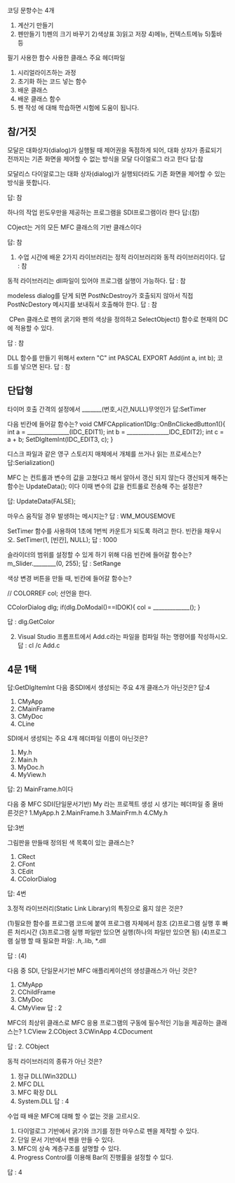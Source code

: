 코딩 문항수는 4개
1. 계산기 만들기
2. 펜만들기
  1)펜의 크기 바꾸기
  2)색상표
  3)읽고 저장
  4)메뉴, 컨텍스트메뉴
  5)툴바 등

필기
사용한 함수
사용한 클래스
주요 헤더파일


1. 시리얼라이즈하는 과정
2. 초기화 하는 코드 넣는 함수
3. 배운 클래스
4. 배운 클래스 함수
5. 펜 작성 에 대해 학습하면 시험에 도움이 됩니다.


## 참/거짓

모달은 대화상자(dialog)가 실행될 때 제어권을 독점하게 되어, 대화 상자가 종료되기 전까지는 기존 화면을 제어할 수 없는 방식을 모달 다이얼로그 라고 한다
답:참

모달리스 다이알로그는 대화 상자(dialog)가 실행되더라도 기존 화면을 제어할 수 있는 방식을 뜻합니다.

답: 참

하나의 작업 윈도우만을 제공하는 프로그램을 SDI프로그램이라 한다
답:(참)

COject는 거의 모든 MFC 클래스의 기반 클래스이다

답: 참

1.  수업 시간에 배운 2가지 라이브러리는 정적 라이브러리와 동적 라이브러리이다.
답 : 참


 동적 라이브러리는 dll파일이 있어야 프로그램 실행이 가능하다.
답 : 참

modeless dialog를 닫게 되면 PostNcDestroy가 호출되지 않아서 직접 PostNcDestory 메시지를 보내줘서 호출해야 한다. 답 : 참

​ CPen 클래스로 펜의 굵기와 펜의 색상을 정의하고 SelectObject() 함수로 현재의 DC에 적용할 수 있다.

답 : 참

 DLL 함수를 만들기 위해서 extern "C" int PASCAL EXPORT Add(int a, int b); 코드를 넣으면 된다.
답 : 참

## 단답형
타이머 호출 간격의 설정에서 _______(번호,시간,NULL)무엇인가
답:SetTimer

다음 빈칸에 들어갈 함수는?
void CMFCApplication1Dlg::OnBnClickedButton1(){
int a = _______________(IDC_EDIT1);
int b = _______________IDC_EDIT2);
int c = a + b;
SetDlgItemInt(IDC_EDIT3, c);
}

디스크 파일과 같은 영구 스토리지 매체에서 개체를 쓰거나 읽는 프로세스는?
답:Serialization()

MFC 는 컨트롤과 변수의 값을 고쳤다고 해서 알아서 갱신 되지 않는다
갱신되게 해주는 함수는 UpdateData(); 이다 이때 변수의 값을 컨트롤로 전송해 주는 설정은?

답: UpdateData(FALSE);

마우스 움직일 경우 발생하는 메시지는?
답 : WM_MOUSEMOVE

 SetTimer 함수를 사용하여 1초에 1번씩 카운트가 되도록 하려고 한다. 빈칸을 채우시오.
SetTimer(1, [빈칸], NULL);
답 : 1000

 슬라이더의 범위를 설정할 수 있게 하기 위해 다음 빈칸에 들어갈 함수는?
m_Slider.________(0, 255);
답 : SetRange

색상 변경 버튼을 만들 때, 빈칸에 들어갈 함수는?

// COLORREF col; 선언을 한다.

CColorDialog dlg;
if(dlg.DoModal()==IDOK){
col = _____________();
}

답 : dlg.GetColor

2. Visual Studio 프롬프트에서 Add.c라는 파일을 컴파일 하는 명령어를 작성하시오.
답 : cl /c Add.c




## 4문 1택
답:GetDlgItemInt
다음 중SDI에서 생성되는 주요 4개 클래스가 아닌것은? 답:4

1) CMyApp
2) CMainFrame
3) CMyDoc
4) CLine

SDI에서 생성되는 주요 4개 헤더파일 이름이 아닌것은?
1) My.h
2) Main.h
3) MyDoc.h
4) MyView.h

답: 2) MainFrame.h이다



다음 중 MFC SDI(단일문서기반) My 라는 프로젝트 생성 시 생기는 헤더파일 중 올바른것은?
1.MyApp.h
2.MainFrame.h
3.MainFrm.h
4.CMy.h

답:3번



그림판을 만들때 정의된 색 목록이 있는 클래스는?
1. CRect
2. CFont
3. CEdit
4. CColorDialog

답: 4번

3.정적 라이브러리(Static Link Library)의 특징으로 옳지 않은 것은?

(1)필요한 함수를 프로그램 코드에 붙여 프로그램 자체에서 참조
(2)프로그램 실행 후 빠른 처리시간
(3)프로그램 실행 파일만 있으면 실행(하나의 파일만 있으면 됨)
(4)프로그램 실행 할 때 필요한 파일: *.h,*.lib, *.dll

답 : (4)

 다음 중 SDI, 단일문서기반 MFC 애플리케이션의 생성클래스가 아닌 것은?
1. CMyApp
2. CChildFrame
3. CMyDoc
4. CMyView
답 : 2

 MFC의 최상위 클래스로 MFC 응용 프로그램의 구동에 필수적인 기능을 제공하는 클래스는?
1.CView
2.CObject
3.CWinApp
4.CDocument

답 : 2. CObject


동적 라이브러리의 종류가 아닌 것은?
1) 정규 DLL(Win32DLL)
2) MFC DLL
3) MFC 확장 DLL
4) System.DLL
답 : 4

수업 때 배운 MFC에 대해 할 수 없는 것을 고르시오.

1. 다이얼로그 기반에서 굵기와 크기를 정한 마우스로 펜을 제작할 수 있다.
2. 단일 문서 기반에서 펜을 만들 수 있다.
3. MFC의 상속 계층구조를 설명할 수 있다.
4. Progress Control를 이용해 Bar의 진행률을 설정할 수 있다.

답 : 4
